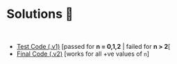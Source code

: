 # Solutions :memo:

<br>

- [Test Code (.v1)](/sierpinski_carpet_v1.py) [passed for **n = 0,1,2** | failed for **n > 2**[
- [Final Code (.v2)](/sierpinski_carpet_v2.py) [works for all +ve values of `n`]

